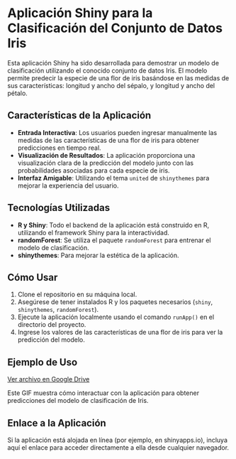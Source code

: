 # Aplicación Shiny para la Clasificación del Conjunto de Datos Iris

Esta aplicación Shiny ha sido desarrollada para demostrar un modelo de clasificación utilizando el conocido conjunto de datos Iris. El modelo permite predecir la especie de una flor de iris basándose en las medidas de sus características: longitud y ancho del sépalo, y longitud y ancho del pétalo.

## Características de la Aplicación

- **Entrada Interactiva**: Los usuarios pueden ingresar manualmente las medidas de las características de una flor de iris para obtener predicciones en tiempo real.
- **Visualización de Resultados**: La aplicación proporciona una visualización clara de la predicción del modelo junto con las probabilidades asociadas para cada especie de iris.
- **Interfaz Amigable**: Utilizando el tema `united` de `shinythemes` para mejorar la experiencia del usuario.

## Tecnologías Utilizadas

- **R y Shiny**: Todo el backend de la aplicación está construido en R, utilizando el framework Shiny para la interactividad.
- **randomForest**: Se utiliza el paquete `randomForest` para entrenar el modelo de clasificación.
- **shinythemes**: Para mejorar la estética de la aplicación.

## Cómo Usar

1. Clone el repositorio en su máquina local.
2. Asegúrese de tener instalados R y los paquetes necesarios (`shiny`, `shinythemes`, `randomForest`).
3. Ejecute la aplicación localmente usando el comando `runApp()` en el directorio del proyecto.
4. Ingrese los valores de las características de una flor de iris para ver la predicción del modelo.

## Ejemplo de Uso

[Ver archivo en Google Drive](https://drive.google.com/file/d/10_kx9bFyUG9mZRO4O8wMfZ6YamB2vG01/view?usp=sharing)

Este GIF muestra cómo interactuar con la aplicación para obtener predicciones del modelo de clasificación de Iris.

## Enlace a la Aplicación

Si la aplicación está alojada en línea (por ejemplo, en shinyapps.io), incluya aquí el enlace para acceder directamente a ella desde cualquier navegador.
